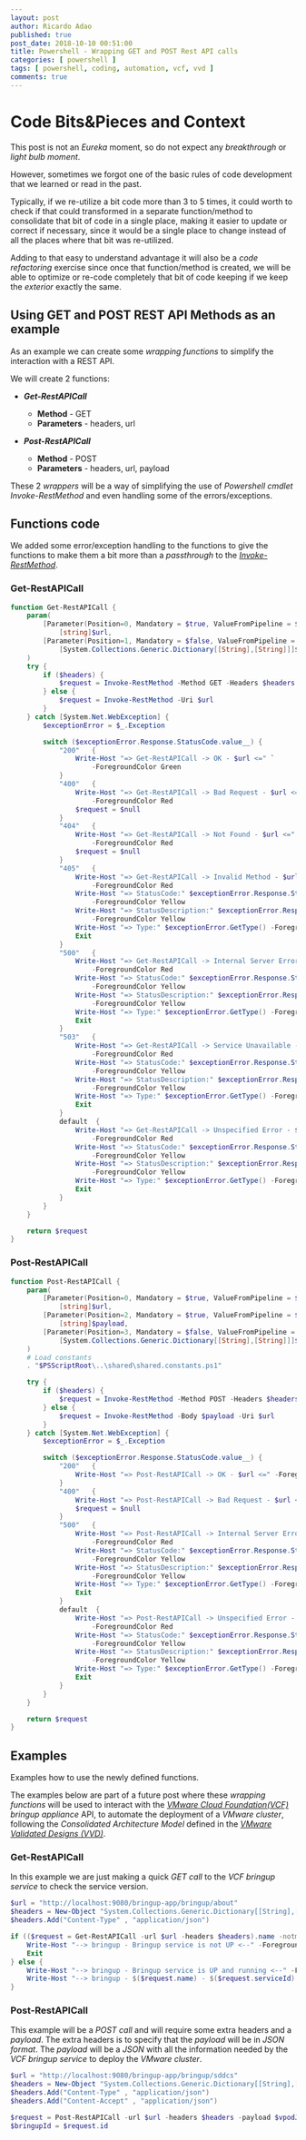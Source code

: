 ```yaml
---
layout: post
author: Ricardo Adao
published: true
post_date: 2018-10-10 00:51:00
title: Powershell - Wrapping GET and POST Rest API calls
categories: [ powershell ]
tags: [ powershell, coding, automation, vcf, vvd ]
comments: true
---
```

# Code Bits&Pieces and Context

This post is not an _Eureka_ moment, so do not expect any _breakthrough_ or _light bulb moment_.

However, sometimes we forgot one of the basic rules of code development that we learned or read in the past.

Typically, if we re-utilize a bit code more than 3 to 5 times, it could worth to check if that could transformed in a separate function/method to consolidate that bit of code in a single place, making it easier to update or correct if necessary, since it would be a single place to change instead of all the places where that bit was re-utilized.

Adding to that easy to understand advantage it will also be a _code refactoring_ exercise since once that function/method is created, we will be able to optimize or re-code completely that bit of code keeping if we keep the _exterior_ exactly the same.

## Using GET and POST REST API Methods as an example

As an example we can create some _wrapping functions_ to simplify the interaction with a REST API.

We will create 2 functions:

* _**Get-RestAPICall**_
  * **Method** - GET
  * **Parameters** - headers, url

* _**Post-RestAPICall**_
  * **Method** - POST
  * **Parameters** - headers, url, payload

These 2 _wrappers_ will be a way of simplifying the use of _Powershell cmdlet Invoke-RestMethod_ and even handling some of the errors/exceptions.

## Functions code

We added some error/exception handling to the functions to give the functions to make them a bit more than a _passthrough_ to the [_Invoke-RestMethod_](https://docs.microsoft.com/en-us/powershell/module/microsoft.powershell.utility/invoke-restmethod?view=powershell-6).

### Get-RestAPICall

```powershell
function Get-RestAPICall {
    param(
        [Parameter(Position=0, Mandatory = $true, ValueFromPipeline = $true)] `
            [string]$url,
        [Parameter(Position=1, Mandatory = $false, ValueFromPipeline = $true)] `
            [System.Collections.Generic.Dictionary[[String],[String]]]$headers
    )
    try {
        if ($headers) {
            $request = Invoke-RestMethod -Method GET -Headers $headers -Uri $url
        } else {
            $request = Invoke-RestMethod -Uri $url
        }
    } catch [System.Net.WebException] {
        $exceptionError = $_.Exception

        switch ($exceptionError.Response.StatusCode.value__) {
            "200"   {
                Write-Host "=> Get-RestAPICall -> OK - $url <=" `
                    -ForegroundColor Green
            }
            "400"   {
                Write-Host "=> Get-RestAPICall -> Bad Request - $url <=" `
                    -ForegroundColor Red
                $request = $null
            }
            "404"   {
                Write-Host "=> Get-RestAPICall -> Not Found - $url <=" `
                    -ForegroundColor Red
                $request = $null
            }
            "405"   {
                Write-Host "=> Get-RestAPICall -> Invalid Method - $url <=" `
                    -ForegroundColor Red
                Write-Host "=> StatusCode:" $exceptionError.Response.StatusCode.value__ `
                    -ForegroundColor Yellow
                Write-Host "=> StatusDescription:" $exceptionError.Response.StatusDescription `
                    -ForegroundColor Yellow
                Write-Host "=> Type:" $exceptionError.GetType() -ForegroundColor Yellow
                Exit
            }
            "500"   {
                Write-Host "=> Get-RestAPICall -> Internal Server Error - $url <=" `
                    -ForegroundColor Red
                Write-Host "=> StatusCode:" $exceptionError.Response.StatusCode.value__ `
                    -ForegroundColor Yellow
                Write-Host "=> StatusDescription:" $exceptionError.Response.StatusDescription `
                    -ForegroundColor Yellow
                Write-Host "=> Type:" $exceptionError.GetType() -ForegroundColor Yellow
                Exit
            }
            "503"   {
                Write-Host "=> Get-RestAPICall -> Service Unavailable - $url <=" `
                    -ForegroundColor Red
                Write-Host "=> StatusCode:" $exceptionError.Response.StatusCode.value__ `
                    -ForegroundColor Yellow
                Write-Host "=> StatusDescription:" $exceptionError.Response.StatusDescription `
                    -ForegroundColor Yellow
                Write-Host "=> Type:" $exceptionError.GetType() -ForegroundColor Yellow
                Exit
            }
            default  {
                Write-Host "=> Get-RestAPICall -> Unspecified Error - $url <=" `
                    -ForegroundColor Red
                Write-Host "=> StatusCode:" $exceptionError.Response.StatusCode.value__ `
                    -ForegroundColor Yellow
                Write-Host "=> StatusDescription:" $exceptionError.Response.StatusDescription `
                    -ForegroundColor Yellow
                Write-Host "=> Type:" $exceptionError.GetType() -ForegroundColor Yellow
                Exit
            }
        }
    }

    return $request
}
```

### Post-RestAPICall

```powershell
function Post-RestAPICall {
    param(
        [Parameter(Position=0, Mandatory = $true, ValueFromPipeline = $true)] `
            [string]$url,
        [Parameter(Position=2, Mandatory = $true, ValueFromPipeline = $true)] `
            [string]$payload,
        [Parameter(Position=3, Mandatory = $false, ValueFromPipeline = $true)] `
            [System.Collections.Generic.Dictionary[[String],[String]]]$headers
    )
    # Load constants
    . "$PSScriptRoot\..\shared\shared.constants.ps1"

    try {
        if ($headers) {
            $request = Invoke-RestMethod -Method POST -Headers $headers -Body $payload -Uri $url
        } else {
            $request = Invoke-RestMethod -Body $payload -Uri $url
        }
    } catch [System.Net.WebException] {
        $exceptionError = $_.Exception

        switch ($exceptionError.Response.StatusCode.value__) {
            "200"   {
                Write-Host "=> Post-RestAPICall -> OK - $url <=" -ForegroundColor Green
            }
            "400"   {
                Write-Host "=> Post-RestAPICall -> Bad Request - $url <=" -ForegroundColor Red
                $request = $null
            }
            "500"   {
                Write-Host "=> Post-RestAPICall -> Internal Server Error - $url <=" `
                    -ForegroundColor Red
                Write-Host "=> StatusCode:" $exceptionError.Response.StatusCode.value__ `
                    -ForegroundColor Yellow
                Write-Host "=> StatusDescription:" $exceptionError.Response.StatusDescription `
                    -ForegroundColor Yellow
                Write-Host "=> Type:" $exceptionError.GetType() -ForegroundColor Yellow
                Exit
            }
            default  {
                Write-Host "=> Post-RestAPICall -> Unspecified Error - $url <=" `
                    -ForegroundColor Red
                Write-Host "=> StatusCode:" $exceptionError.Response.StatusCode.value__ `
                    -ForegroundColor Yellow
                Write-Host "=> StatusDescription:" $exceptionError.Response.StatusDescription `
                    -ForegroundColor Yellow
                Write-Host "=> Type:" $exceptionError.GetType() -ForegroundColor Yellow
                Exit
            }
        }
    }

    return $request
}
```

## Examples

Examples how to use the newly defined functions.

The examples below are part of a future post where these _wrapping functions_ will be used to interact with the [_VMware Cloud Foundation(VCF)_](https://docs.vmware.com/en/VMware-Cloud-Foundation/index.html) _bringup appliance_ API, to automate the deployment of a _VMware cluster_, following the _Consolidated Architecture Model_ defined in the [_VMware Validated Designs (VVD)_](https://docs.vmware.com/en/VMware-Validated-Design/index.html).

### Get-RestAPICall

In this example we are just making a quick _GET call_ to the _VCF bringup service_ to check the service version.

```powershell
$url = "http://localhost:9080/bringup-app/bringup/about"
$headers = New-Object "System.Collections.Generic.Dictionary[[String],[String]]"
$headers.Add("Content-Type" , "application/json")

if (($request = Get-RestAPICall -url $url -headers $headers).name -notmatch "BRINGUP") {
    Write-Host "--> bringup - Bringup service is not UP <--" -ForegroundColor Red
    Exit
} else {
    Write-Host "--> bringup - Bringup service is UP and running <--" -ForegroundColor Green
    Write-Host "--> bringup - $($request.name) - $($request.serviceId) - $($request.version) <--" -ForegroundColor Green
}
```

### Post-RestAPICall

This example will be a _POST call_ and will require some extra headers and a _payload_.
The extra headers is to specify that the _payload_ will be in _JSON format_.
The _payload_ will be a _JSON_ with all the information needed by the _VCF bringup service_  to deploy the _VMware cluster_.

```powershell
$url = "http://localhost:9080/bringup-app/bringup/sddcs"
$headers = New-Object "System.Collections.Generic.Dictionary[[String],[String]]"
$headers.Add("Content-Type" , "application/json")
$headers.Add("Content-Accept" , "application/json")

$request = Post-RestAPICall -url $url -headers $headers -payload $vpodJSON
$bringupId = $request.id
```